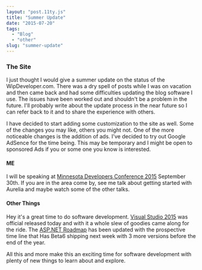```yaml
---
layout: "post.11ty.js"
title: "Summer Update"
date: "2015-07-20"
tags: 
  - "Blog"
  - "other"
slug: "summer-update"
---
```


### The Site

I just thought I would give a summer update on the status of the WipDeveloper.com. There was a dry spell of posts while I was on vacation and then came back and had some difficulties updating the blog software I use. The issues have been worked out and shouldn't be a problem in the future. I'll probably write about the update process in the near future so I can refer back to it and to share the experience with others.

I have decided to start adding some customization to the site as well. Some of the changes you may like, others you might not. One of the more noticeable changes is the addition of ads. I've decided to try out Google AdSence for the time being. This may be temporary and I might be open to sponsored Ads if you or some one you know is interested.

#### ME

I will be speaking at [Minnesota Developers Conference 2015](http://mdc.ilmservice.com/) September 30th. If you are in the area come by, see me talk about getting started with Aurelia and maybe watch some of the other talks.

#### Other Things

Hey it's a great time to do software development. [Visual Studio 2015](http://blogs.msdn.com/b/somasegar/archive/2015/07/20/visual-studio-2015-and-net-4-6-available-for-download.aspx?WT.mc_id=15159-DEV-vis_somasvsrelease_msdn-posts) was official released today and with it a whole slew of goodies came along for the ride. The [ASP.NET Roadmap](https://github.com/aspnet/Home/wiki/Roadmap) has been updated with the prospective time line that Has Beta6 shipping next week with 3 more versions before the end of the year.

All this and more make this an exciting time for software development with plenty of new things to learn about and explore.
